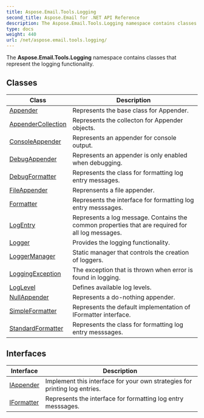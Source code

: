 ```yaml
---
title: Aspose.Email.Tools.Logging
second_title: Aspose.Email for .NET API Reference
description: The Aspose.Email.Tools.Logging namespace contains classes that represent the logging functionality
type: docs
weight: 440
url: /net/aspose.email.tools.logging/
---
```

The **Aspose.Email.Tools.Logging** namespace contains classes that represent the logging functionality.

## Classes

| Class | Description |
| --- | --- |
| [Appender](./appender/) | Represents the base class for Appender. |
| [AppenderCollection](./appendercollection/) | Represents the collecton for Appender objects. |
| [ConsoleAppender](./consoleappender/) | Represents an appender for console output. |
| [DebugAppender](./debugappender/) | Represents an appender is only enabled when debugging. |
| [DebugFormatter](./debugformatter/) | Represents the class for formatting log entry messages. |
| [FileAppender](./fileappender/) | Reprensents a file appender. |
| [Formatter](./formatter/) | Represents the interface for formatting log entry messsages. |
| [LogEntry](./logentry/) | Represents a log message. Contains the common properties that are required for all log messages. |
| [Logger](./logger/) | Provides the logging functionality. |
| [LoggerManager](./loggermanager/) | Static manager that controls the creation of loggers. |
| [LoggingException](./loggingexception/) | The exception that is thrown when error is found in logging. |
| [LogLevel](./loglevel/) | Defines available log levels. |
| [NullAppender](./nullappender/) | Represents a do-nothing appender. |
| [SimpleFormatter](./simpleformatter/) | Represents the default implementation of IFormatter interface. |
| [StandardFormatter](./standardformatter/) | Represents the class for formatting log entry messsages. |
## Interfaces

| Interface | Description |
| --- | --- |
| [IAppender](./iappender/) | Implement this interface for your own strategies for printing log entries. |
| [IFormatter](./iformatter/) | Represents the interface for formatting log entry messsages. |


